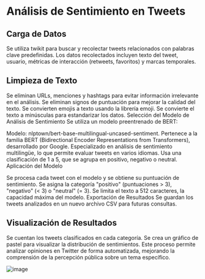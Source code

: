 # Análisis de Sentimiento en Tweets
## Carga de Datos
Se utiliza twikit para buscar y recolectar tweets relacionados con palabras clave predefinidas.
Los datos recolectados incluyen texto del tweet, usuario, métricas de interacción (retweets, favoritos) y marcas temporales.

## Limpieza de Texto

Se eliminan URLs, menciones y hashtags para evitar información irrelevante en el análisis.
Se eliminan signos de puntuación para mejorar la calidad del texto.
Se convierten emojis a texto usando la librería emoji.
Se convierte el texto a minúsculas para estandarizar los datos.
Selección del Modelo de Análisis de Sentimiento
Se utiliza un modelo preentrenado de BERT:

Modelo: nlptown/bert-base-multilingual-uncased-sentiment.
Pertenece a la familia BERT (Bidirectional Encoder Representations from Transformers), desarrollado por Google.
Especializado en análisis de sentimiento multilingüe, lo que permite evaluar tweets en varios idiomas.
Usa una clasificación de 1 a 5, que se agrupa en positivo, negativo o neutral.
Aplicación del Modelo

Se procesa cada tweet con el modelo y se obtiene su puntuación de sentimiento.
Se asigna la categoría "positivo" (puntuaciones > 3), "negativo" (< 3) o "neutral" (= 3).
Se limita el texto a 512 caracteres, la capacidad máxima del modelo.
Exportación de Resultados
Se guardan los tweets analizados en un nuevo archivo CSV para futuras consultas.

## Visualización de Resultados

Se cuentan los tweets clasificados en cada categoría.
Se crea un gráfico de pastel para visualizar la distribución de sentimientos.
Este proceso permite analizar opiniones en Twitter de forma automatizada, mejorando la comprensión de la percepción pública sobre un tema específico.

![image](https://github.com/user-attachments/assets/714734d4-58f7-4e82-9cc5-a5a91faef6ac)
